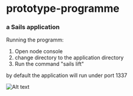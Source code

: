 # prototype-programme



### a Sails application

Running the programm:

1. Open node console
2. change directory to the application directory
3. Run the command "sails lift"

by default the application will run under port 1337

![Alt text](http://i.imgur.com/ZYpelfB.jpg)
